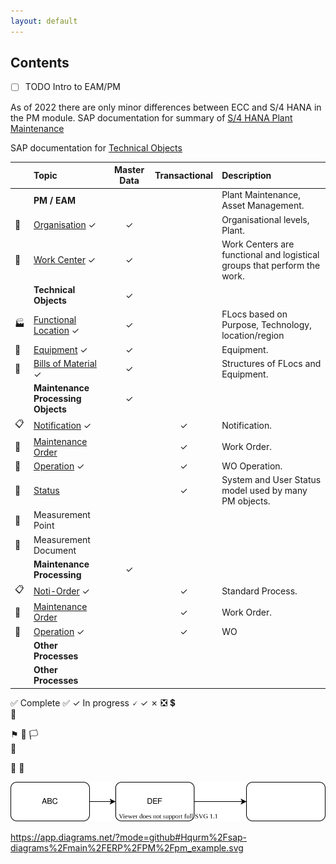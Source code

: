 ```yaml
---
layout: default
---
```

## Contents

- [ ] TODO Intro to EAM/PM

As of 2022 there are only minor differences between ECC and S/4 HANA in the PM module.
SAP documentation for summary of [S/4 HANA Plant Maintenance](https://help.sap.com/docs/SAP_S4HANA_ON-PREMISE/e72f747389b340229f7fa343975bfa57/b97cb6535fe6b74ce10000000a174cb4.html?locale=en-US&q=Plant%20Maintenance)

SAP documentation for [Technical Objects](https://help.sap.com/docs/SAP_S4HANA_ON-PREMISE/e98c7c41bbe8439e90daa5c114a7573b/59bdb853dcfcb44ce10000000a174cb4.html?locale=en-US)

|     |  Topic       |      Master Data       |         Transactional          |             Description  |
| :-- | :--------------- | :----------------: | :------------------: |  :-------------------------------- |
|  | **PM / EAM**        |  | | Plant Maintenance, Asset Management. |
| &#127970; | [Organisation](pm_org_levels.md) &check;  | &check; |    |Organisational levels, Plant. |
| &#128119; | [Work Center](pm_work_center.md)  &check;   | &check; |    | Work Centers are functional and logistical groups that perform the work. |
|  | **Technical Objects** | &check; |    |  |
|&#127981;  | [Functional Location](pm_func_loc.md) &check;| &check; |    | FLocs based on Purpose, Technology, location/region |
| &#128297; | [Equipment](pm_equip.md) &check;            | &check; |    | Equipment. |
| &#128195;| [Bills of Material](pm_bom.md) &check;            | &check; |    | Structures of FLocs and Equipment. |
|  | **Maintenance Processing Objects** | &check; |    |  |
| &#128203; | [Notification](pm_noti.md)  &check;   |  |  &check;  | Notification.  |
| &#128197;| [Maintenance Order](pm_order.md)     |  |  &check;  | Work Order.  |
| &#128295; | [Operation](pm_order.md) &check;    |  |  &check;  | WO Operation.  |
| &#127988; | [Status](pm_status.md)       |  |  &check;  | System and User Status model used by many PM objects.  |
| &#128205; |Measurement Point |  |    |  |
| &#128207; |Measurement Document |  |    |  |
|  | **Maintenance Processing** | &check; |    |  |
| &#128203; | [Noti-Order](pm_proc_std.md)  &check;   |  |  &check;  | Standard Process.  |
| &#128197;| [Maintenance Order](pm_order.md)     |  |  &check;  | Work Order.  |
| &#128295; | [Operation](pm_order.md) &check;    |  |  &check;  | WO |
|  | **Other Processes** |  |    |  |
|  | **Other Processes** |  |    |  |

:white_check_mark: Complete  ✅
&check; In progress  🗸 ✓
✗ ❎
&#128178;	
&#127970;
	
&#9873;	
&#127937;
&#127987;	
&#127988;

&#128207;
&#128208;

![Alt text here](pm_example.svg)

https://app.diagrams.net/?mode=github#Hqurm%2Fsap-diagrams%2Fmain%2FERP%2FPM%2Fpm_example.svg
